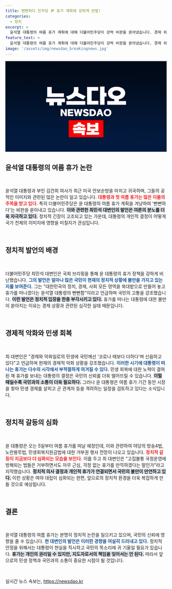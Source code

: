 ```yaml
---
title: 뻔뻔하다 민주당 尹 휴가 계획에 강하게 반발!
categories:
  - 정치
excerpt: >
  윤석열 대통령의 여름 휴가 계획에 대해 더불어민주당이 강력 비판을 쏟아냈습니다. 경제 위기 속 휴가 떠나겠다는 뻔뻔함에 국민은 분통을 터뜨리고 있으며, 과연 윤 대통령의 결정은 민생 회복에 어떤 영향을 미칠까요? 클릭해 자세한 내용을 확인하세요!
feature_text: >
  윤석열 대통령의 여름 휴가 계획에 대해 더불어민주당이 강력 비판을 쏟아냈습니다. 경제 위기 속 휴가 떠나겠다는 뻔뻔함에 국민은 분통을 터뜨리고 있으며, 과연 윤 대통령의 결정은 민생 회복에 어떤 영향을 미칠까요? 클릭해 자세한 내용을 확인하세요!
image: '/assets/img/newsdao_breakingnews.jpg'
---
```


<p><img src="/assets/img/newsdao_breakingnews.jpg" alt="pcversion 속보" /></p>

<h2 data-ke-size="size26">윤석열 대통령의 여름 휴가 논란</h2>

<p data-ke-size="size16">&nbsp;</p>

<p>윤석열 대통령과 부인 김건희 여사가 최근 미국 안보순방을 마치고 귀국하며, 그들의 공적인 이미지와 관련된 많은 논란이 일고 있습니다. <b><span style="color: #ee2323;">대통령과 첫 여름 휴가는 많은 이들의 주목을 받고 있다.</span></b> 특히 더불어민주당은 윤 대통령의 여름 휴가 계획을 겨냥하여 '뻔뻔하다'는 비판을 쏟아내고 있습니다. <b><span style="background-color: #21538527;">이와 관련한 최민석 대변인의 발언은 여론의 분노를 더욱 자극하고 있다.</span></b> 정치적 긴장이 고조되고 있는 가운데, 대통령의 개인적 결정이 어떻게 국가 전체의 이미지에 영향을 미칠지가 관심입니다.</p>

<p data-ke-size="size16">&nbsp;</p>

<h2 data-ke-size="size26">정치적 발언의 배경</h2>

<p data-ke-size="size16">&nbsp;</p>

<p>더불어민주당 최민석 대변인은 국회 브리핑을 통해 윤 대통령의 휴가 정책을 강하게 비난했습니다. <b><span style="color: #1a5490;">그의 발언은 얼마나 많은 국민이 현재의 정치적 상황에 불만을 가지고 있는지를 보여준다.</span></b> 그는 "대한민국의 정치, 경제, 사회 모든 영역을 쑥대밭으로 만들어 놓고 휴가를 떠나겠다는 윤석열 대통령의 뻔뻔함"이라고 언급하며 국민의 고통을 강조했습니다. <b><span style="background-color: #21538527;">이런 발언은 정치적 입장을 한층 부각시키고 있다.</span></b> 휴가를 떠나는 대통령에 대한 불만이 쏟아지는 이유는 경제 상황과 관련된 심각한 실태 때문입니다.</p>

<p data-ke-size="size16">&nbsp;</p>

<h2 data-ke-size="size26">경제적 악화와 민생 회복</h2>

<p data-ke-size="size16">&nbsp;</p>

<p>최 대변인은 "경제와 악화일로의 민생에 국민께선 '코로나 때보다 더하다'며 신음하고 있다"고 언급하며 현재의 경제적 악화 상황을 강조했습니다. <b><span style="color: #1a5490;">이러한 시기에 대통령이 떠나는 휴가는 다수의 시각에서 부적절하게 여겨질 수 있다.</span></b> 민생 회복에 대한 노력이 결여된 채 휴가를 보내는 대통령의 결정은 국민의 신뢰를 더욱 떨어뜨릴 수 있습니다. <b><span style="background-color: #21538527;">이럴 때일수록 국민과의 소통이 더욱 필요하다.</span></b> 그러나 윤 대통령은 여름 휴가 기간 동안 시장을 찾아 민생 경제를 살피고 군 관계자 등을 격려하는 일정을 검토하고 있다는 소식입니다.</p>

<p data-ke-size="size16">&nbsp;</p>

<h2 data-ke-size="size26">정치적 갈등의 심화</h2>

<p data-ke-size="size16">&nbsp;</p>

<p>윤 대통령은 오는 5일부터 여름 휴가를 떠날 예정인데, 이와 관련하여 야당의 방송4법, 노란봉투법, 민생회복지원금법에 대한 거부권 행사 전망이 나오고 있습니다. <b><span style="color: #ee2323;">정치적 갈등이 지금보다 더 심화되는 모습을 보인다.</span></b> 이를 두고 최 대변인은 "고집불통 국정운영에 방해되는 법들은 거부하면서도 아무 근심, 걱정 없는 휴가를 만끽하겠다는 말인가"라고 지적했습니다. <b><span style="background-color: #21538527;">정치적 의사 결정과 개인적 휴가가 연결되면서 국민의 불만이 만연하고 있다.</span></b> 이런 상황은 여야 대립이 심화되는 한편, 앞으로의 정치적 환경을 더욱 복잡하게 만들 것으로 예상됩니다.</p>

<p data-ke-size="size16">&nbsp;</p>

<h2 data-ke-size="size26">결론</h2>

<p data-ke-size="size16">&nbsp;</p>

<p>윤석열 대통령의 여름 휴가는 분명히 정치적 논란을 일으키고 있으며, 국민의 신뢰에 영향을 줄 수 있습니다. <b><span style="color: #1a5490;">현 대변인의 발언은 이러한 경향을 여실히 드러내고 있다.</span></b> 정치적 안정을 위해서는 대통령이 현실을 직시하고 국민의 목소리에 귀 기울일 필요가 있습니다. <b><span style="background-color: #21538527;">휴가는 개인의 권리일 수 있지만, 지도자로서의 책임을 잊어서는 안 된다.</span></b> 따라서 앞으로의 민생 정책과 국민과의 소통이 중요한 시점이 될 것입니다. </p>

<p data-ke-size="size16">&nbsp;</p>
실시간 뉴스 속보는, <a href="https://newsdao.kr" rel="dofollow">https://newsdao.kr</a>


